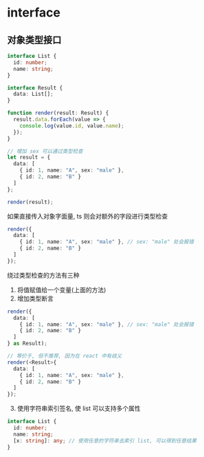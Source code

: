 # interface

## 对象类型接口

```ts
interface List {
  id: number;
  name: string;
}

interface Result {
  data: List[];
}

function render(result: Result) {
  result.data.forEach(value => {
    console.log(value.id, value.name);
  });
}

// 增加 sex 可以通过类型检查
let result = {
  data: [
    { id: 1, name: "A", sex: "male" },
    { id: 2, name: "B" }
  ]
};

render(result);
```

如果直接传入对象字面量, ts 则会对额外的字段进行类型检查

```ts
render({
  data: [
    { id: 1, name: "A", sex: "male" }, // sex: "male" 处会报错
    { id: 2, name: "B" }
  ]
});
```

绕过类型检查的方法有三种

1. 将值赋值给一个变量(上面的方法)
2. 增加类型断言

```ts
render({
  data: [
    { id: 1, name: "A", sex: "male" }, // sex: "male" 处会报错
    { id: 2, name: "B" }
  ]
} as Result);

// 等价于, 但不推荐, 因为在 react 中有歧义
render(<Result>{
  data: [
    { id: 1, name: "A", sex: "male" },
    { id: 2, name: "B" }
  ]
});
```

3. 使用字符串索引签名, 使 list 可以支持多个属性

```ts
interface List {
  id: number;
  name: string;
  [x: string]: any; // 使用任意的字符串去索引 list, 可以得到任意结果
}
```
